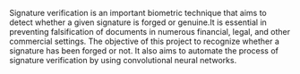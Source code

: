 Signature verification is an important biometric technique that aims to detect whether a given signature is forged or genuine.It is essential in preventing falsification of documents in numerous financial, legal, and other commercial settings. The objective of this project to recognize whether a signature has been forged or not. It also aims to automate the process of signature verification by using convolutional neural networks.
